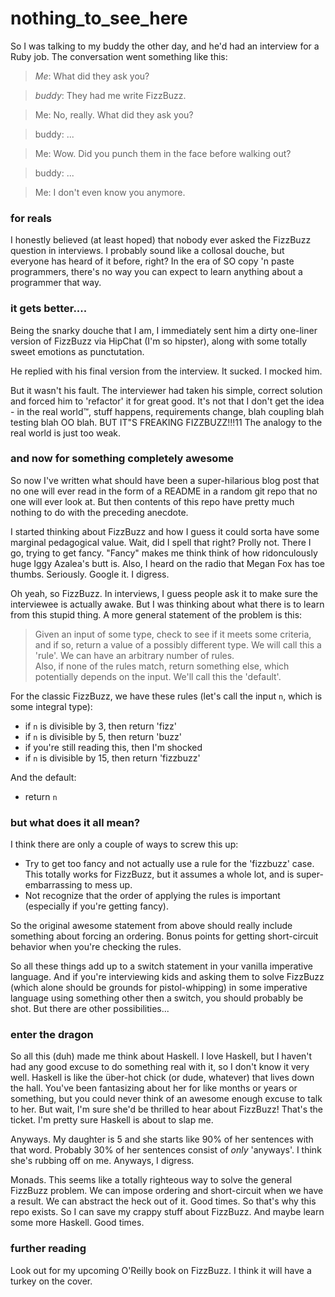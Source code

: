 nothing_to_see_here
===================

So I was talking to my buddy the other day, and he'd had an interview for a Ruby job.
The conversation went something like this:

> *Me*:  What did they ask you?

> *buddy*:  They had me write FizzBuzz.

> Me:  No, really.  What did they ask you?

> buddy:  ...

> Me:  Wow.  Did you punch them in the face before walking out?

> buddy:  ...

> Me:  I don't even know you anymore.


### for reals

I honestly believed (at least hoped) that nobody ever asked the FizzBuzz question in interviews.
I probably sound like a collosal douche, but everyone has heard of it before, right?  In the era
of SO copy 'n paste programmers, there's no way you can expect to learn anything about a 
programmer that way.  

### it gets better....

Being the snarky douche that I am, I immediately sent him a dirty one-liner version of FizzBuzz
via HipChat (I'm so hipster), along with some totally sweet emotions as punctutation.

He replied with his final version from the interview.  It sucked.  I mocked him.

But it wasn't his fault.  The interviewer had taken his simple, correct solution and forced him
to 'refactor' it for great good.  It's not that I don't get the idea - in the real world™, stuff
happens, requirements change, blah coupling blah testing blah OO blah.  BUT IT"S FREAKING FIZZBUZZ!!!11
The analogy to the real world is just too weak.

### and now for something completely awesome

So now I've written what should have been a super-hilarious blog post that no one will ever read in
the form of a README in a random git repo that no one will ever look at.  But then contents of this
repo have pretty much nothing to do with the preceding anecdote.

I started thinking about FizzBuzz and how I guess it could sorta have some marginal pedagogical value.
Wait, did I spell that right?  Prolly not.  There I go, trying to get fancy.  "Fancy" makes me think
think of how ridonculously huge Iggy Azalea's butt is.  Also, I heard on the radio that Megan Fox has
toe thumbs.  Seriously.  Google it.  I digress.

Oh yeah, so FizzBuzz.  In interviews, I guess people ask it to make sure the interviewee is actually
awake.  But I was thinking about what there is to learn from this stupid thing.  A more general
statement of the problem is this:

> Given an input of some type, check to see if it meets some criteria, and if so, return a value of a
possibly different type.  We will call this a 'rule'.  We can have an arbitrary number of rules.  
Also, if none of the rules match, return something else, which potentially depends on the input.
We'll call this the 'default'.

For the classic FizzBuzz, we have these rules (let's call the input `n`, which is some integral type):

* if `n` is divisible by 3, then return 'fizz'
* if `n` is divisible by 5, then return 'buzz'
* if you're still reading this, then I'm shocked
* if `n` is divisible by 15, then return 'fizzbuzz'

And the default:

* return `n`

### but what does it all mean?

I think there are only a couple of ways to screw this up:

* Try to get too fancy and not actually use a rule for the 'fizzbuzz' case.  This totally works for
FizzBuzz, but it assumes a whole lot, and is super-embarrassing to mess up.
* Not recognize that the order of applying the rules is important (especially if you're getting fancy).

So the original awesome statement from above should really include something about forcing an ordering.
Bonus points for getting short-circuit behavior when you're checking the rules.

So all these things add up to a switch statement in your vanilla imperative language.  And if you're
interviewing kids and asking them to solve FizzBuzz (which alone should be grounds for pistol-whipping)
in some imperative language using something other then a switch, you should probably be shot. But there are 
other possibilities...

### enter the dragon

So all this (duh) made me think about Haskell.  I love Haskell, but I haven't had any good excuse to
do something real with it, so I don't know it very well.  Haskell is like the über-hot chick (or dude, whatever)
that lives down the hall.  You've been fantasizing about her for like months or years or something, but you
could never think of an awesome enough excuse to talk to her.  But wait, I'm sure she'd be thrilled to hear
about FizzBuzz!  That's the ticket.  I'm pretty sure Haskell is about to slap me.

Anyways.  My daughter is 5 and she starts like 90% of her sentences with that word.  Probably 30% of her
sentences consist of *only* 'anyways'.  I think she's rubbing off on me.  Anyways, I digress.

Monads.  This seems like a totally righteous way to solve the general FizzBuzz problem.  We can impose ordering
and short-circuit when we have a result.  We can abstract the heck out of it.  Good times.  So that's why this
repo exists.  So I can save my crappy stuff about FizzBuzz.  And maybe learn some more Haskell.  Good times.

### further reading

Look out for my upcoming O'Reilly book on FizzBuzz.  I think it will have a turkey on the cover.





